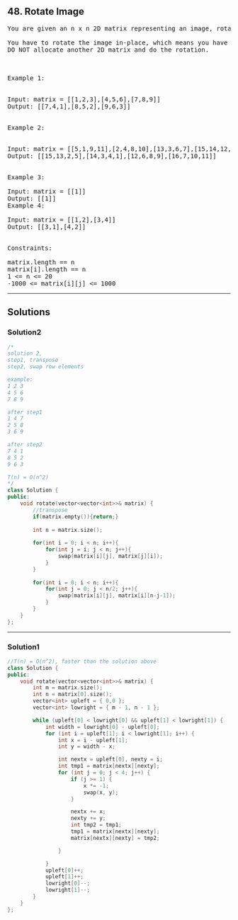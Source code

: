 ## 48. Rotate Image
<pre>
You are given an n x n 2D matrix representing an image, rotate the image by 90 degrees (clockwise).

You have to rotate the image in-place, which means you have to modify the input 2D matrix directly.
DO NOT allocate another 2D matrix and do the rotation.

 

Example 1:


Input: matrix = [[1,2,3],[4,5,6],[7,8,9]]
Output: [[7,4,1],[8,5,2],[9,6,3]]


Example 2:


Input: matrix = [[5,1,9,11],[2,4,8,10],[13,3,6,7],[15,14,12,16]]
Output: [[15,13,2,5],[14,3,4,1],[12,6,8,9],[16,7,10,11]]


Example 3:

Input: matrix = [[1]]
Output: [[1]]
Example 4:

Input: matrix = [[1,2],[3,4]]
Output: [[3,1],[4,2]]
 

Constraints:

matrix.length == n
matrix[i].length == n
1 <= n <= 20
-1000 <= matrix[i][j] <= 1000
</pre>

------------------------------------------------------------

## Solutions
### Solution2
```c++
/*
solution 2,
step1, transpose
step2, swap row elements

example:
1 2 3
4 5 6
7 8 9

after step1
1 4 7
2 5 8
3 6 9

after step2
7 4 1
8 5 2
9 6 3

T(n) = O(n^2)
*/
class Solution {
public:
    void rotate(vector<vector<int>>& matrix) {
        //transpose
        if(matrix.empty()){return;}
        
        int n = matrix.size();
        
        for(int i = 0; i < n; i++){
            for(int j = i; j < n; j++){
                swap(matrix[i][j], matrix[j][i]);
            }
        }
        
        for(int i = 0; i < n; i++){
            for(int j = 0; j < n/2; j++){
                swap(matrix[i][j], matrix[i][n-j-1]);
            }
        }
    }
};

```

------------------------------------------------------
### Solution1
```c++
//T(n) = O(n^2), faster than the solution above
class Solution {
public:
    void rotate(vector<vector<int>>& matrix) {
        int m = matrix.size();
        int n = matrix[0].size();
        vector<int> upleft = { 0,0 };
        vector<int> lowright = { m - 1, n - 1 };

        while (upleft[0] < lowright[0] && upleft[1] < lowright[1]) {
            int width = lowright[0] - upleft[0];
            for (int i = upleft[1]; i < lowright[1]; i++) {
                int x = i - upleft[1];
                int y = width - x;

                int nextx = upleft[0], nexty = i;
                int tmp1 = matrix[nextx][nexty];
                for (int j = 0; j < 4; j++) {
                    if (j >= 1) {
                        x *= -1;
                        swap(x, y);
                    }

                    nextx += x;
                    nexty += y;
                    int tmp2 = tmp1;
                    tmp1 = matrix[nextx][nexty];
                    matrix[nextx][nexty] = tmp2;

                }

            }
            upleft[0]++;
            upleft[1]++;
            lowright[0]--;
            lowright[1]--;
        }
    }
};
```
